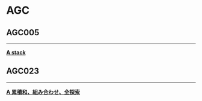 # AGC

## AGC005

---

[**A stack**](./005.md)


## AGC023

---

[**A 累積和、組み合わせ、全探索**](../AGC/023.md)